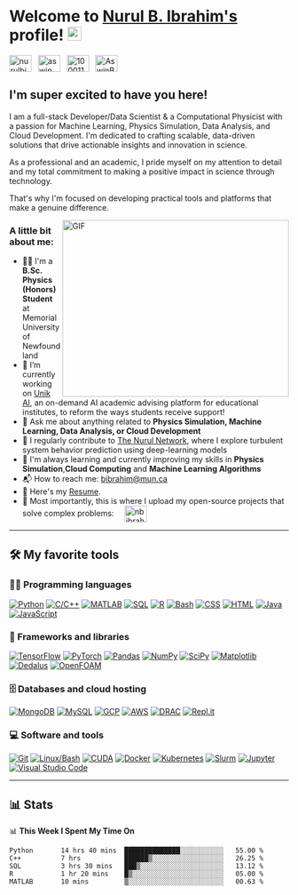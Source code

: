 # Welcome to [Nurul B. Ibrahim's](https://github.com/nbibrahim) profile! <a href="https://github.com/nbibrahim"><img src="https://media.giphy.com/media/hvRJCLFzcasrR4ia7z/giphy.gif" width="25px"></a>

<a href="https://www.linkedin.com/in/nurulbibrahim/" target="_blank"><img align="center" src="https://raw.githubusercontent.com/rahuldkjain/github-profile-readme-generator/master/src/images/icons/Social/linked-in-alt.svg" alt="nurulbibrahim" height="30" width="40" /></a>
&nbsp;
<a href="https://www.instagram.com/_noorool_/" target="_blank"><img align="center" src="https://raw.githubusercontent.com/rahuldkjain/github-profile-readme-generator/master/src/images/icons/Social/instagram.svg" alt="aswin_barath_" height="30" width="40" /></a>
&nbsp;
<a href="https://www.facebook.com/nurulbibrahim" target="_blank"><img align="center" src="https://raw.githubusercontent.com/rahuldkjain/github-profile-readme-generator/master/src/images/icons/Social/facebook.svg" alt="100011683902531e" height="30" width="40" /></a>
&nbsp;
<a href="https://twitter.com/nurulb000" target="_blank"><img align="center" src="https://raw.githubusercontent.com/rahuldkjain/github-profile-readme-generator/master/src/images/icons/Social/twitter.svg" alt="AswinBarath2" height="30" width="40" /></a>
&nbsp;

## I'm super excited to have you here! 

I am a full-stack Developer/Data Scientist & a Computational Physicist with a passion for Machine Learning, Physics Simulation, Data Analysis, and Cloud Development. I'm dedicated to crafting scalable, data-driven solutions that drive actionable insights and innovation in science.

As a professional and an academic, I pride myself on my attention to detail and my total commitment to making a positive impact in science through technology.

That's why I'm focused on developing practical tools and platforms that make a genuine difference.

<img align="right" alt="GIF" src="https://github.com/nbibrahim/nbibrahim/blob/master/coding.gif?raw=true" width="408" height="318" />


### A little bit about me:

- 👨‍🎓 I'm a **B.Sc. Physics (Honors) Student** at Memorial University of Newfoundland
- 🔭 I’m currently working on [Unik AI](https://www.unikai.ca/), an on-demand AI academic advising platform for educational institutes, to reform the ways students receive support!
- 💬 Ask me about anything related to **Physics Simulation, Machine Learning, Data Analysis, or Cloud Development**
- 📝 I regularly contribute to [The Nurul Network](https://github.com/nbibrahim/The-Nurul-Network), where I explore turbulent system behavior prediction using deep-learning models
- 🌱 I'm always learning and currently improving my skills in **Physics Simulation**,**Cloud Computing** and **Machine Learning Algorithms**
- 📬 How to reach me: [bibrahim@mun.ca](mailto:bibrahim@mun.ca)
- 📄 Here's my [Resume](https://github.com/nbibrahim/Resume/blob/main/Nurul-Resume.pdf).
- 💪 Most importantly, this is where I upload my open-source projects that solve complex problems:&nbsp;&nbsp;&nbsp;&nbsp;&nbsp;<a href="https://github.com/nbibrahim" target="_blank"><img align="center" src="https://raw.githubusercontent.com/rahuldkjain/github-profile-readme-generator/master/src/images/icons/Social/github.svg" alt="nbibrahim" height="30" width="40" /></a>
&nbsp;

---

## 🛠️ My favorite tools

### 👨‍💻 Programming languages

<p>
    <a href="#"><img alt="Python" src="https://img.shields.io/badge/Python-14354C.svg?logo=python&logoColor=white"></a>
    <a href="#"><img alt="C/C++" src="https://custom-icon-badges.herokuapp.com/badge/C/C++-00599C.svg?logo=cplusplus&logoColor=white"></a>
    <a href="#"><img alt="MATLAB" src="https://img.shields.io/badge/MATLAB-007396.svg?logo=matlab&logoColor=white"></a>
    <a href="#"><img alt="SQL" src="https://img.shields.io/badge/SQL-025E8C.svg?logo=database&logoColor=white"></a>
    <a href="#"><img alt="R" src="https://img.shields.io/badge/R-276DC3.svg?logo=r&logoColor=white"></a>
    <a href="#"><img alt="Bash" src="https://img.shields.io/badge/Bash-121011.svg?logo=gnu-bash&logoColor=white"></a>
    <a href="#"><img alt="CSS" src="https://img.shields.io/badge/CSS-1572B6.svg?logo=css3&logoColor=white"></a>
    <a href="#"><img alt="HTML" src="https://img.shields.io/badge/HTML-E34F26.svg?logo=html5&logoColor=white"></a>
    <a href="#"><img alt="Java" src="https://img.shields.io/badge/Java-007396.svg?logo=java&logoColor=white"></a>
    <a href="#"><img alt="JavaScript" src="https://img.shields.io/badge/JavaScript-F7DF1E.svg?logo=javascript&logoColor=black"></a>
</p>

### 🧰 Frameworks and libraries

<p>
    <a href="#"><img alt="TensorFlow" src="https://img.shields.io/badge/TensorFlow-FF6F00.svg?logo=tensorflow&logoColor=white"></a>
    <a href="#"><img alt="PyTorch" src="https://img.shields.io/badge/PyTorch-EE4C2C.svg?logo=pytorch&logoColor=white"></a>
    <a href="#"><img alt="Pandas" src="https://img.shields.io/badge/Pandas-150458.svg?logo=pandas&logoColor=white"></a>
    <a href="#"><img alt="NumPy" src="https://img.shields.io/badge/Numpy-013243.svg?logo=numpy&logoColor=white"></a>
    <a href="#"><img alt="SciPy" src="https://img.shields.io/badge/SciPy-8CAAE6.svg?logo=scipy&logoColor=white"></a>
    <a href="#"><img alt="Matplotlib" src="https://img.shields.io/badge/Matplotlib-11557c.svg?logo=matplotlib&logoColor=white"></a>
    <a href="#"><img alt="Dedalus" src="https://img.shields.io/badge/Dedalus-20232a.svg?logo=dedalus&logoColor=white"></a>
    <a href="#"><img alt="OpenFOAM" src="https://img.shields.io/badge/OpenFOAM-7ED4E6.svg?logo=openfoam&logoColor=white"></a>
</p>

### 🗄️ Databases and cloud hosting

<p>
    <a href="#"><img alt="MongoDB" src ="https://img.shields.io/badge/MongoDB-4ea94b.svg?logo=mongodb&logoColor=white"></a>
    <a href="#"><img alt="MySQL" src="https://img.shields.io/badge/MySQL-00f.svg?logo=mysql&logoColor=white"></a>
    <a href="#"><img alt="GCP" src="https://img.shields.io/badge/GCP-4285F4.svg?logo=google-cloud&logoColor=white"></a>
    <a href="#"><img alt="AWS" src="https://img.shields.io/badge/AWS-232F3E.svg?logo=amazon-aws&logoColor=white"></a>
    <a href="#"><img alt="DRAC" src="https://img.shields.io/badge/DRAC-0078D6.svg?logo=drac&logoColor=white"></a>
    <a href="#"><img alt="Repl.it" src="https://img.shields.io/badge/Repl.it-0D101E.svg?logo=Replit&logoColor=white"></a>
</p>

### 💻 Software and tools

<p>
    <a href="#"><img alt="Git" src="https://img.shields.io/badge/Git-F05033.svg?logo=git&logoColor=white"></a>
    <a href="#"><img alt="Linux/Bash" src="https://img.shields.io/badge/Linux/Bash-FCC624.svg?logo=linux&logoColor=black"></a>
    <a href="#"><img alt="CUDA" src="https://img.shields.io/badge/CUDA-76B900.svg?logo=nvidia&logoColor=white"></a>
    <a href="#"><img alt="Docker" src="https://img.shields.io/badge/Docker-2496ED.svg?logo=docker&logoColor=white"></a>
    <a href="#"><img alt="Kubernetes" src="https://img.shields.io/badge/Kubernetes-326CE5.svg?logo=kubernetes&logoColor=white"></a>
    <a href="#"><img alt="Slurm" src="https://img.shields.io/badge/Slurm-316192.svg?logo=slurm&logoColor=white"></a>
    <a href="#"><img alt="Jupyter" src="https://img.shields.io/badge/Jupyter-F37626.svg?logo=Jupyter&logoColor=white"></a>
    <a href="#"><img alt="Visual Studio Code" src="https://img.shields.io/badge/Visual%20Studio%20Code-0078d7.svg?logo=visual-studio-code&logoColor=white"></a>
</p>

---

## 📊 Stats

📊 <b>This Week I Spent My Time On</b>

<!--START_SECTION:waka-->
```text
Python       14 hrs 40 mins  ██████████████░░░░░░░░░░░   55.00 % 
C++          7 hrs           ██████▒░░░░░░░░░░░░░░░░░░   26.25 % 
SQL          3 hrs 30 mins   ███▒░░░░░░░░░░░░░░░░░░░░░   13.12 % 
R            1 hr 20 mins    █▒░░░░░░░░░░░░░░░░░░░░░░░   05.00 % 
MATLAB       10 mins         ▒░░░░░░░░░░░░░░░░░░░░░░░░   00.63 % 
```
<!--END_SECTION:waka-->
